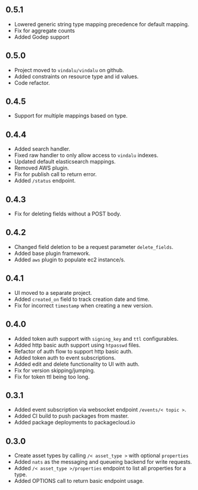 0.5.1
-----
* Lowered generic string type mapping precedence for default mapping.
* Fix for aggregate counts
* Added Godep support

0.5.0
-----
* Project moved to `vindalu/vindalu` on github.
* Added constraints on resource type and id values.
* Code refactor.

0.4.5
-----
* Support for multiple mappings based on type.

0.4.4
-----
* Added search handler.
* Fixed raw handler to only allow access to `vindalu` indexes.
* Updated default elasticsearch mappings.
* Removed AWS plugin.
* Fix for publish call to return error.
* Added `/status` endpoint.

0.4.3
-----
* Fix for deleting fields without a POST body.

0.4.2
-----
* Changed field deletion to be a request parameter `delete_fields`.
* Added base plugin framework.
* Added `aws` plugin to populate ec2 instance/s.

0.4.1
-----
* UI moved to a separate project.
* Added `created_on` field to track creation date and time.
* Fix for incorrect `timestamp` when creating a new version.

0.4.0
-----
* Added token auth support with `signing_key` and `ttl` configurables.
* Added http basic auth support using `htpasswd` files.
* Refactor of auth flow to support http basic auth.
* Added token auth to event subscriptions.
* Added edit and delete functionality to UI with auth.
* Fix for version skipping/jumping.
* Fix for token ttl being too long.

0.3.1
-----
* Added event subscription via websocket endpoint `/events/< topic >`.
* Added CI build to push packages from master.
* Added package deployments to packagecloud.io

0.3.0
-----
* Create asset types by calling `/< asset_type >` with optional `properties`
* Added `nats` as the messaging and queueing backend for write requests.
* Added `/< asset_type >/properties` endpoint to list all properties for a type.
* Added OPTIONS call to return basic endpoint usage.
